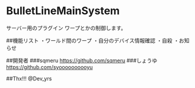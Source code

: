 # BulletLineMainSystem

サーバー用のプラグイン
ワープとかの制御します。

##機能リスト
・ワールド間のワープ
・自分のデバイス情報確認
・自殺
・お知らせ

##開発者
###sqmeru
https://github.com/sqmeru
###しょうゆ
https://github.com/syoooooooooyu

##Thx!!!
@Dev_yrs
